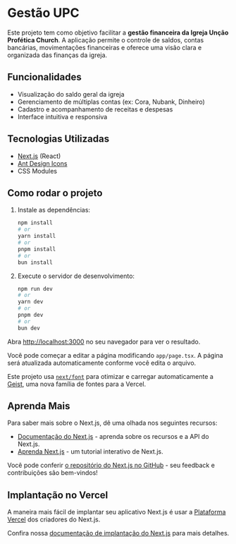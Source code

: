 # Gestão UPC

Este projeto tem como objetivo facilitar a **gestão financeira da Igreja Unção Profética Church**. A aplicação permite o controle de saldos, contas bancárias, movimentações financeiras e oferece uma visão clara e organizada das finanças da igreja.

## Funcionalidades

- Visualização do saldo geral da igreja
- Gerenciamento de múltiplas contas (ex: Cora, Nubank, Dinheiro)
- Cadastro e acompanhamento de receitas e despesas
- Interface intuitiva e responsiva

## Tecnologias Utilizadas

- [Next.js](https://nextjs.org/) (React)
- [Ant Design Icons](https://ant.design/components/icon/)
- CSS Modules

## Como rodar o projeto

1. Instale as dependências:
   ```bash
   npm install
   # or
   yarn install
   # or
   pnpm install
   # or
   bun install
   ```

2. Execute o servidor de desenvolvimento:
   ```bash
   npm run dev
   # or
   yarn dev
   # or
   pnpm dev
   # or
   bun dev
   ```

Abra [http://localhost:3000](http://localhost:3000) no seu navegador para ver o resultado.

Você pode começar a editar a página modificando `app/page.tsx`. A página será atualizada automaticamente conforme você edita o arquivo.

Este projeto usa [`next/font`](https://nextjs.org/docs/app/building-your-application/optimizing/fonts) para otimizar e carregar automaticamente a [Geist](https://vercel.com/font), uma nova família de fontes para a Vercel.

## Aprenda Mais

Para saber mais sobre o Next.js, dê uma olhada nos seguintes recursos:

- [Documentação do Next.js](https://nextjs.org/docs) - aprenda sobre os recursos e a API do Next.js.
- [Aprenda Next.js](https://nextjs.org/learn) - um tutorial interativo de Next.js.

Você pode conferir [o repositório do Next.js no GitHub](https://github.com/vercel/next.js) - seu feedback e contribuições são bem-vindos!

## Implantação no Vercel

A maneira mais fácil de implantar seu aplicativo Next.js é usar a [Plataforma Vercel](https://vercel.com/new?utm_medium=default-template&filter=next.js&utm_source=create-next-app&utm_campaign=create-next-app-readme) dos criadores do Next.js.

Confira nossa [documentação de implantação do Next.js](https://nextjs.org/docs/app/building-your-application/deploying) para mais detalhes.
